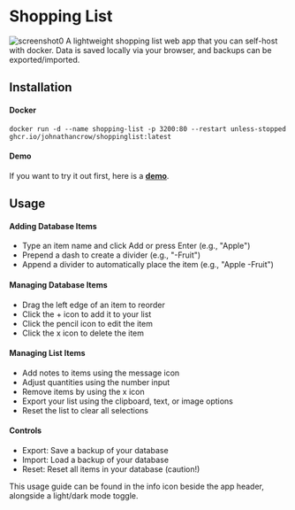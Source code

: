 # Shopping List
![screenshot0](https://github.com/user-attachments/assets/1f89c2b4-cb68-498b-b8de-448ddcc56f5c)
A lightweight shopping list web app that you can self-host with docker. Data is saved locally via your browser, and backups can be exported/imported.

## Installation
#### Docker
```
docker run -d --name shopping-list -p 3200:80 --restart unless-stopped ghcr.io/johnathancrow/shoppinglist:latest
```

#### Demo
If you want to try it out first, here is a **[demo](http://shoppinglistcn.netlify.app)**.

## Usage
#### Adding Database Items
- Type an item name and click Add or press Enter (e.g., "Apple")
- Prepend a dash to create a divider (e.g., "-Fruit")
- Append a divider to automatically place the item (e.g., "Apple -Fruit")
#### Managing Database Items
- Drag the left edge of an item to reorder
- Click the + icon to add it to your list
- Click the pencil icon to edit the item
- Click the x icon to delete the item
#### Managing List Items
- Add notes to items using the message icon
- Adjust quantities using the number input
- Remove items by using the x icon
- Export your list using the clipboard, text, or image options
- Reset the list to clear all selections
#### Controls
- Export: Save a backup of your database
- Import: Load a backup of your database
- Reset: Reset all items in your database (caution!)

This usage guide can be found in the info icon beside the app header, alongside a light/dark mode toggle.